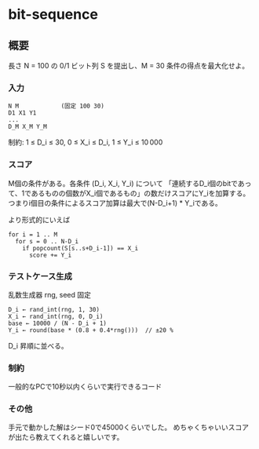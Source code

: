 # bit-sequence

## 概要
長さ N = 100 の 0/1 ビット列 S を提出し、M = 30 条件の得点を最大化せよ。

### 入力
```
N M            (固定 100 30)
D1 X1 Y1
...
D_M X_M Y_M
```
制約: 1 ≤ D_i ≤ 30, 0 ≤ X_i ≤ D_i, 1 ≤ Y_i ≤ 10 000

### スコア
M個の条件がある。各条件 (D_i, X_i, Y_i) について
「連続するD_i個のbitであって、1であるものの個数がX_i個であるもの」の数だけスコアにY_iを加算する。
つまりi個目の条件によるスコア加算は最大で(N-D_i+1) * Y_iである。

より形式的にいえば
```
for i = 1 .. M
  for s = 0 .. N-D_i
    if popcount(S[s..s+D_i-1]) == X_i
      score += Y_i
```

### テストケース生成
乱数生成器 rng, seed 固定
```
D_i ← rand_int(rng, 1, 30)
X_i ← rand_int(rng, 0, D_i)
base ← 10000 / (N - D_i + 1)
Y_i ← round(base * (0.8 + 0.4*rng()))  // ±20 %
```
D_i 昇順に並べる。

### 制約
一般的なPCで10秒以内くらいで実行できるコード

### その他
手元で動かした解はシード0で45000くらいでした。
めちゃくちゃいいスコアが出たら教えてくれると嬉しいです。
